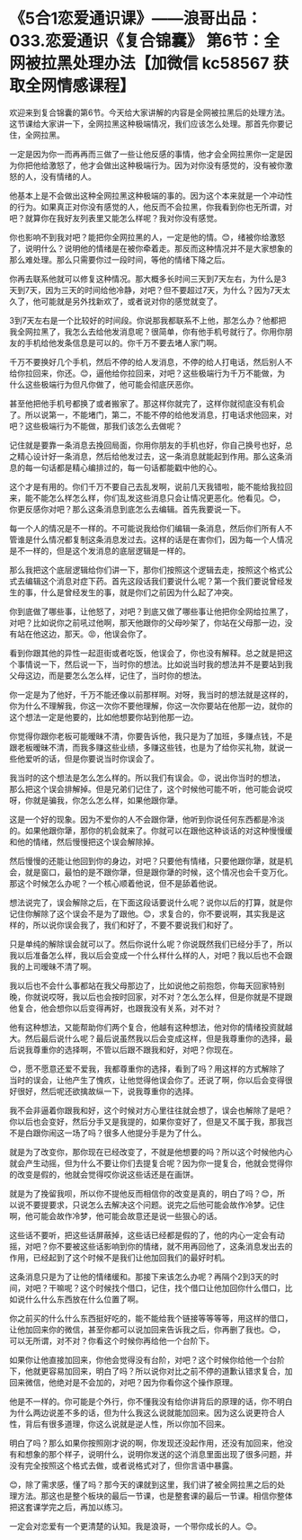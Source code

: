 # 《5合1恋爱通识课》——浪哥出品：033.恋爱通识《复合锦囊》 第6节：全网被拉黑处理办法【加微信 kc58567 获取全网情感课程】

欢迎来到复合锦囊的第6节。今天给大家讲解的内容是全网被拉黑后的处理方法。这节课给大家讲一下，全网拉黑这种极端情况，我们应该怎么处理。那首先你要记住，全网拉黑。

一定是因为你一而再再而三做了一些让他反感的事情，他才会全网拉黑你一定是因为你把他给激怒了，他才会做出这种极端行为。因为对你没有感觉的，没有被你激怒的人，没有情绪的人。

他基本上是不会做出这种全网拉黑这种极端的事的。因为这个本来就是一个冲动性的行为。如果真正对你没有感觉的人，他反而不会拉黑，你我看到你也无所谓，对吧？就算你在我好友列表里又能怎么样呢？我对你没有感觉。

你也影响不到我对吧？能把你全网拉黑的人，一定是他的情。😊，绪被你给激怒了，说明什么？说明他的情绪是在被你牵着走。那反而这种情况并不是大家想象的那么难处理。那么只需要你过一段时间，等他的情绪下降之后。

你再去联系他就可以修复这种情况。那大概多长时间三天到7天左右，为什么是3天到7天，因为三天的时间给他冷静，对吧？但不要超过7天，为什么？因为7天太久了，他可能就是另外找新欢了，或者说对你的感觉就变了。

3到7天左右是一个比较好的时间段。你说那我都联系不上他，那怎么办？他都把我全网拉黑了，我怎么去给他发消息呢？很简单，你有他手机号就行了。你用你朋友的手机给他发条信息是可以的。你千万不要去堵人家门啊。

千万不要换好几个手机，然后不停的给人发消息，不停的给人打电话，然后别人不给你拉回来，你还。😊，逼他给你拉回来，对吧？这些极端行为千万不能做，为什么这些极端行为但凡你做了，他可能会彻底厌恶你。

甚至他把他手机号都换了或者搬家了。那这样你就完了，这样你就彻底没有机会了。所以说第一，不能堵门，第二，不能不停的给他发消息，打电话求他回来，对吧？这些极端行为不能做，那我们该怎么去做呢？

记住就是要靠一条消息去挽回局面，你用你朋友的手机也好，你自己换号也好，总之精心设计好一条消息，然后给他发过去，这一条消息就能起到作用。那么这条消息的每一句话都是精心编排过的，每一句话都能戳中他的心。

这个才是有用的。你们千万不要自己去乱发啊，说前几天我错啦，能不能给我拉回来，能不能怎么样怎么样，你们乱发这些消息只会让情况更恶化。他看见。😊，你更反感你对吧？那么这条消息到底怎么去编辑。首先我要说一下。

每一个人的情况是不一样的。不可能说我给你们编辑一条消息，然后你们所有人不管谁是什么情况都复制这条消息发过去。这样的话是在害你们，因为每一个人情况是不一样的，但是这个发消息的底层逻辑是一样的。

那么我把这个底层逻辑给你们讲一下，那你们按照这个逻辑去走，按照这个格式公式去编辑这个消息对症下药。首先这段话我们要说什么呢？第一个我们要说曾经发生的事，什么是曾经发生的事，就是你们之前因为什么起了冲突。

你到底做了哪些事，让他怒了，对吧？到底又做了哪些事让他把你全网给拉黑了，对吧？比如说你之前吼过他啊，那天他跟你的父母吵架了，你站在父母那一边，没有站在他这边，那天。😡，他误会你了。

看到你跟其他的异性一起逛街或者吃饭，他误会了，你也没有解释。总之就是把这个事情说一下，然后说一下，当时你的想法。比如说当时我的想法并不是要站到我父母这边，而是要怎么怎么样，记住了，当时你的想法。

你一定是为了他好，千万不能还像以前那样啊。对呀，我当时的想法就是这样的，你为什么不理解我，你这一次你不要他理解，你这一次你要站在他那一边，就你的这个想法一定是他要的，比如他想要你站到他那一边。

你觉得你跟你老板可能暧昧不清，你要告诉他，我只是为了加班，多赚点钱，不是跟老板暧昧不清，而我多赚这些业绩，多赚这些钱，也是为了给你买礼物，就说一些他爱听的话，但是你要说当时你误会了。

我当时的这个想法是怎么怎么样的。所以我们有误会。😡，说出你当时的想法，那么把这个误会排解掉。但是兄弟们记住了，这个时候他可能不听，他可能会说哎呀，你就是骗我，你怎么怎么样，如果他跟你犟。

这是一个好的现象。因为不爱你的人不会跟你犟，他听到你说任何东西都是冷淡的。如果他跟你犟，那你的机会就来了。你就可以在跟他这种谈话的对这种慢慢缓和他的情绪，然后慢慢把这个误会解除掉。

然后慢慢的还能让他回到你的身边，对吧？只要他有情绪，只要他跟你犟，就是机会，就是窗口，最怕的是不跟你犟，但是跟你犟的时候，这个情况也会千变万化。那这个时候怎么办呢？一个核心顺着他说，但不是舔着他说。

想法说完了，误会解除之后，在下面这段话要说什么呢？说你以后的打算，就是你记住你解除了这个误会不是为了跟他。😊，求复合的，你不要说啊，其实我是这样的，所以说你误会我了，我们和好了，不要不要说我们和好了。

只是单纯的解除误会就可以了。然后你说什么呢？你说既然我们已经分手了，所以我以后准备怎么样，我以后会变成一个什么样什么样的人，对吧？我以后也不会跟我的上司暧昧不清了啊。

我以后也不会什么事都站在我父母那边了，比如说他之前抱怨，你每天回家特别晚，你就说哎呀，我以后也会按时回家，对不对？怎么怎么样，但是你就是不提跟他复合，他会想你以后变得再好，也跟我没有关系，对不对？

他有这种想法，又能帮助你们两个复合，他越有这种想法，他对你的情绪投资就越大。然后最后说什么呢？最后说虽然我以后会变成这样，但是我尊重你的选择，最后说我尊重你的选择啊，不管以后跟不跟我和好，对吧？你现在。

😊，愿不愿意还爱不爱我，我都尊重你的选择，看到了吗？用这样的方式解除了当时的误会，让他产生了愧疚，让他觉得他误会你了。还说了啊，你以后会变得很好很好，然后呢还欲擒故纵一下，说我尊重你的选择。

我不会非逼着你跟我和好，这个时候对方心里往往就会想了，误会也解除了是吧？你以后也会变好，然后分手又是我提的，如果你变好了，但是又不属于我，那我岂不是白跟你闹这一场了吗？很多人他提分手是为了什么。

就是为了改变你，那你现在已经改变了，不就是他想要的吗？所以这个时候他内心就会产生动摇，但为什么不要让你们去提复合呢？因为你一提复合，他就会觉得你的改变是假的，他就会觉得哎你说这些话还是在画饼。

就是为了挽留我呗，所以你不提他反而相信你的改变是真的，明白了吗？😊，所以说不要提要求，只说怎么去解决这个问题。说完之后他可能会故作冷梦。记住啊，他可能会故作冷梦，他可能会故意还是说一些狠心的话。

这些话不要听，把这些话屏蔽掉，这些话已经都是假的了，他的内心一定会有动摇，对吧？你不要被这些话影响到你的情绪，就不用再回他了，这条消息发出去的作用，已经起到了这个时候不是我们让他加回我们的最好时机。

这条消息只是为了让他的情绪缓和。那接下来该怎么办呢？再隔个2到3天的时间，对吧？干嘛呢？这个时候找个借口，记住，找个借口让他加回你什么借口，比如说什么什么东西放在什么位置了啊。

你之前买的什么什么东西挺好吃的，能不能给我个链接等等等等，用这样的借口，让他加回来你的微信，甚至你都可以说加回来告诉我之后，你再删了我也。😊，可以无所谓，对不对？你看这个时候你再给他一个台阶下。

如果你让他直接加回来，你他会觉得没有台阶，对吧？这个时候你给他一个台阶下，他就更容易加回来，明白了吗？所以说你对比之前不停的道歉认错求复合，加回来微信，他绝对是不会加的，对吧？因为你看你这个操作原理。

他是不一样的。你可能是个外行，你不懂我没有给你讲背后的原理的话，你不明白为什么两边说差不多的话，但为什么我这么说就能加回来。因为这么说更符合人性，背后有很多道理，你这么说就是逆人性，所以你加不回来。

明白了吗？那么如果你按照刚才说的啊，你发现还没起作用，还没有加回来，他没有和想象的那个样子，说明什么，说明你发送的这个消息里面出现了很多问题，并没有完全按照这个格式去做，或者说格式对了，但你言语中暴露。

😊，除了需求感，懂了吗？那今天的课就到这里，我们讲了被全网拉黑之后的处理方法。那这也是整个板块的最后一节课，也是整套课的最后一节课。相信你整体把这套课学完之后，再加以练习。

一定会对恋爱有一个更清楚的认知。我是浪哥，一个带你成长的人。😊。